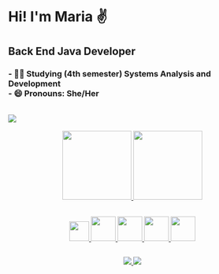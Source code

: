 <h1> Hi! I'm Maria ✌ </h1>
<h2> Back End Java Developer </h2>
<h3>
- 👩‍🎓 Studying (4th semester) Systems Analysis and Development <br>
- 😄 Pronouns: She/Her <br>
</h3>
<br>
<div align="left">
 <a href="https://www.linkedin.com/in/marialupiao" target="_blank"> <img src="https://img.shields.io/badge/-LinkedIn-%230077B5?style=for-the-badge&logo=linkedin&logoColor=white" target="_blank"></a> 
</div> 
<br>

<div align="center">
  <a href="https://github.com/marialupiao">
  <img height="140em" src="https://github-readme-stats.vercel.app/api?username=marialupiao&show_icons=true&theme=aura&include_all_commits=true&count_private=true"/>
  <img height="140em" src="https://github-readme-stats.vercel.app/api/top-langs/?username=marialupiao&layout=compact&langs_count=7&theme=aura"/>
</div>
  <br>
  <p align="center"><img height="40" width="40" src="https://cdn.jsdelivr.net/gh/devicons/devicon/icons/git/git-original.svg"/>
 <img height="50" width="50" src="https://cdn.jsdelivr.net/gh/devicons/devicon/icons/github/github-original-wordmark.svg"/>
 <img height="50" width="50" src="https://cdn.jsdelivr.net/gh/devicons/devicon/icons/mysql/mysql-original-wordmark.svg" />
 <img height="50" width="50" src="https://cdn.jsdelivr.net/gh/devicons/devicon/icons/java/java-original.svg"/>
 <img height="50" width="50" src="https://cdn.jsdelivr.net/gh/devicons/devicon/icons/spring/spring-original.svg" /> </p>

          
          
##
  <p align="center">
  <img src="https://img.shields.io/badge/IntelliJ_IDEA-000000.svg?style=for-the-badge&logo=intellij-idea&logoColor=white" />
  <img src="https://img.shields.io/badge/Visual_Studio-5C2D91?style=for-the-badge&logo=visual%20studio&logoColor=white" />
  </p>


<div> 
                                         
           
          
          
          



